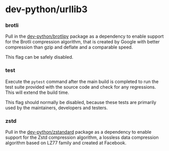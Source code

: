 # dev-python/urllib3

### brotli
Pull in the [dev-python/brotlipy](../dev-python/brotlipy.md) package as a dependency to enable support for the Brotli compression algorithm, that is created by Google with better compression than gzip and deflate and a comparable speed.

This flag can be safely disabled.

### test
Execute the `pytest` command after the main build is completed to run the test suite provided with the source code and check for any regressions. This will extend the build time.

This flag should normally be disabled, because these tests are primarily used by the maintainers, developers and testers.

### zstd
Pull in the [dev-python/zstandard](../dev-python/zstandard.md) package as a dependency to enable support for the Zstd compression algorithm, a lossless data compression algorithm based on LZ77 family and created at Facebook.
